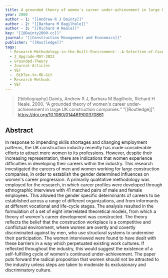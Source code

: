 ```yaml
---
title: A grounded theory of women's career under-achievement in large UK construction companies
year: 2000
author - 1: "[[Andrew R J Dainty]]"
author - 2: "[[Barbara M Bagilhole]]"
author - 3: "[[Richard H Neale]]"
key: "[[@Dainty2000-cc]]"
journal: "[[Construction Management and Economics]]"
publisher: "[[Routledge]]"
tags:
  - Research-Methodology-in-the-Built-Environment---A-Selection-of-Case-Studies
  - 2_Upgrade-MAY-2023
  - Grounded-Theory
  - Journal-Articles
  - VET
  - _BibTex-to-MD-Git
  - Research-Methods
  - VET
---
```


> [!bibliography]
> Dainty, Andrew R J, Barbara M Bagilhole, Richard H Neale. 2000. “A grounded theory of women's career under-achievement in large UK construction companies.” "[[Routledge]]". https://doi.org/10.1080/014461900370861

## Abstract
In response to impending skills shortages and changing employment patterns, the UK construction industry recently has made considerable efforts to attract more women to its professions. However, despite their increasing representation, there are indications that women experience difficulties in developing their careers within the industry. This research investigated the careers of men and women working for large construction companies, in order to establish the gender determined influences on women's career progression. A primarily qualitative methodology was employed for the research, in which career profiles were developed through ethnographic interviews with 41 matched pairs of male and female employees. This allowed the gender specific determinants of careers to be established across a range of different organizations, and from informants at different vocational and life-cycle stages. The analysis resulted in the formulation of a set of eight interrelated theoretical models, from which a theory of women's career development was constructed. The theory reflects the belief that the construction workplace is a competitive and conflictual environment, where women are overtly and covertly discriminated against by men, who use structural systems to undermine their participation. The women interviewed were found to have dealt with these barriers in a way which perpetuated existing work cultures. If reflected throughout the industry, this would suggest the existence of a self-fulfilling cycle of women's continued under-achievement. The paper puts forward the radical proposition that women should not be attracted to the industry unless steps are taken to moderate its exclusionary and discriminatory culture.